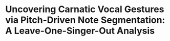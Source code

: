 # Uncovering Carnatic Vocal Gestures via Pitch-Driven Note Segmentation: A Leave-One-Singer-Out Analysis




